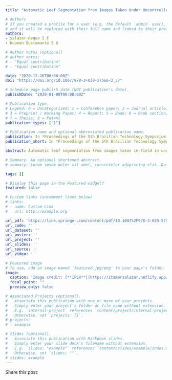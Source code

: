 ```yaml
---
title: "Automatic Leaf Segmentation from Images Taken Under Uncontrolled Conditions Using Convolutional Neural Networks"

# Authors
# If you created a profile for a user (e.g. the default `admin` user), write the username (folder name) here 
# and it will be replaced with their full name and linked to their profile.
authors:
- Salazar-Reque I F
- Huaman Bustamante S G

# Author notes (optional)
# author_notes:
# - "Equal contribution"
# - "Equal contribution"

date: "2020-12-16T00:00:00Z"
doi: "https://doi.org/10.1007/978-3-030-57566-3_27"

# Schedule page publish date (NOT publication's date).
publishDate: "2020-01-08T00:00:00Z"

# Publication type.
# Legend: 0 = Uncategorized; 1 = Conference paper; 2 = Journal article;
# 3 = Preprint / Working Paper; 4 = Report; 5 = Book; 6 = Book section;
# 7 = Thesis; 8 = Patent
publication_types: ["1"]

# Publication name and optional abbreviated publication name.
publication: In *Proceedings of the 5th Brazilian Technology Symposium*
publication_short: In *Proceedings of the 5th Brazilian Technology Symposium*

abstract: Automatic leaf segmentation from images taken in-field in uncontrolled conditions is a very important problem that has not been properly reviewed and that is crucial due to its possible use as a previous step in classification algorithms that can be used in agriculture applications. In this work, a CNN architecture (LinkNet) was trained to solve the isolated leaf segmentation problem under natural conditions. To do so, an open dataset has been modified and augmented, using rotations, shearing, and artificial illumination changes, in order to have a proper amount of imagery for training and validation. We have tested the CNN in two different datasets. The first belongs to the original open dataset that shares some visual characteristics with training and validation dataset. The second one contained its own imagery from a different set (images from different plants and with different illumination conditions) in order to evaluate the CNN model generalization. We obtained a mean Intersection Over Union (IoU) value of 0.90 for the first test and a 0.92 for the second one. An analysis of these results has been made and some problems regarding classification applications were commented.

# Summary. An optional shortened abstract.
# summary: Lorem ipsum dolor sit amet, consectetur adipiscing elit. Duis posuere tellus ac convallis placerat. Proin tincidunt magna sed ex sollicitudin condimentum.

tags: []

# Display this page in the Featured widget?
featured: false

# Custom links (uncomment lines below)
# links:
# - name: Custom Link
#   url: http://example.org

url_pdf: 'https://link.springer.com/content/pdf/10.1007%2F978-3-030-57566-3_27.pdf'
url_code: ''
url_dataset: ''
url_poster: ''
url_project: ''
url_slides: ''
url_source: ''
url_video: ''

# Featured image
# To use, add an image named `featured.jpg/png` to your page's folder. 
image:
  caption: 'Image credit: [**IFSR**](https://itamarsalazar.netlify.app/)'
  focal_point: ""
  preview_only: false

# Associated Projects (optional).
#   Associate this publication with one or more of your projects.
#   Simply enter your project's folder or file name without extension.
#   E.g. `internal-project` references `content/project/internal-project/index.md`.
#   Otherwise, set `projects: []`.
# projects:
# - example

# Slides (optional).
#   Associate this publication with Markdown slides.
#   Simply enter your slide deck's filename without extension.
#   E.g. `slides: "example"` references `content/slides/example/index.md`.
#   Otherwise, set `slides: ""`.
# slides: example
---
```


<!--{{% callout note %}}
Click the *Cite* button above to demo the feature to enable visitors to import publication metadata into their reference management software.
{{% /callout %}}

{{% callout note %}}
Create your slides in Markdown - click the *Slides* button to check out the example.
{{% /callout %}}

Supplementary notes can be added here, including [code, math, and images](https://wowchemy.com/docs/writing-markdown-latex/). -->

Share this post:
